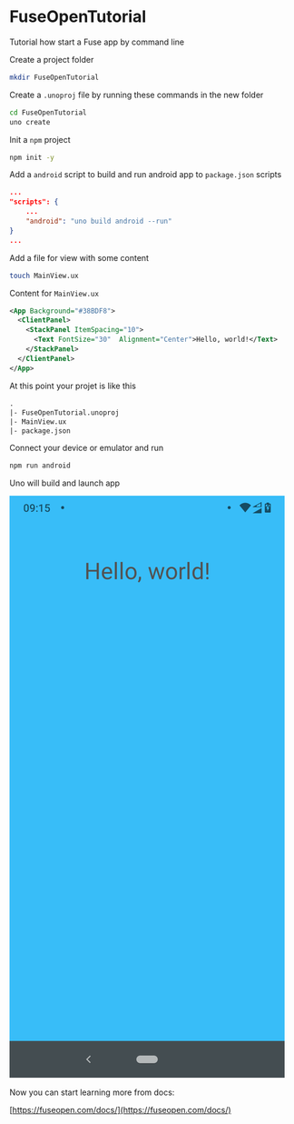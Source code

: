 # FuseOpenTutorial

Tutorial how start a Fuse app by command line

Create a project folder

```bash
mkdir FuseOpenTutorial
```

Create a `.unoproj` file by running these commands in the new folder

```bash
cd FuseOpenTutorial
uno create
```

Init a `npm` project

```bash
npm init -y
```

Add a `android` script to build and run android app to `package.json` scripts

```json
...
"scripts": {
    ...
    "android": "uno build android --run"
}
...
```

Add a file for view with some content

```bash
touch MainView.ux
```

Content for `MainView.ux`

```xml
<App Background="#38BDF8">
  <ClientPanel>
    <StackPanel ItemSpacing="10">
      <Text FontSize="30"  Alignment="Center">Hello, world!</Text>
    </StackPanel>
  </ClientPanel>
</App>
```

At this point your projet is like this

```
.
|- FuseOpenTutorial.unoproj
|- MainView.ux
|- package.json
```

Connect your device or emulator and run

```bash
npm run android
```

Uno will build and launch app

![App screen shot](screenshot.png)

Now you can start learning more from docs:

[https://fuseopen.com/docs/](https://fuseopen.com/docs/)

